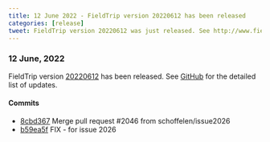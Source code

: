 ```yaml
---
title: 12 June 2022 - FieldTrip version 20220612 has been released
categories: [release]
tweet: FieldTrip version 20220612 was just released. See http://www.fieldtriptoolbox.org/#12-june-2022
---
```


### 12 June, 2022

FieldTrip version [20220612](http://github.com/fieldtrip/fieldtrip/releases/tag/20220612) has been released.
See [GitHub](https://github.com/fieldtrip/fieldtrip/compare/20220610...20220612) for the detailed list of updates.

#### Commits

- [8cbd367](http://github.com/fieldtrip/fieldtrip/commit/8cbd367) Merge pull request #2046 from schoffelen/issue2026
- [b59ea5f](http://github.com/fieldtrip/fieldtrip/commit/b59ea5f) FIX - for issue 2026
